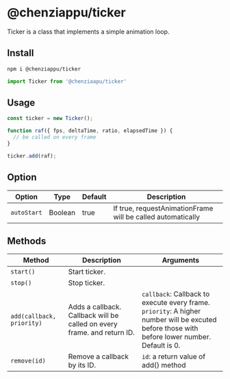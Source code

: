 # @chenziappu/ticker

Ticker is a class that implements a simple animation loop.

## Install

```sh
npm i @chenziappu/ticker
```
```js
import Ticker from '@chenziaapu/ticker'
```

## Usage

```js
const ticker = new Ticker();

function raf({ fps, deltaTime, ratio, elapsedTime }) {
  // be called on every frame
}

ticker.add(raf);
```

## Option

|Option   |Type   |Default|Description|
|---------|-------|-------|-----------|
|`autoStart`|Boolean|true   |If true, requestAnimationFrame will be called automatically|

## Methods

|Method|Description|Arguments|
|------|-----------|---------|
|`start()`|Start ticker.||
|`stop()`|Stop ticker.||
|`add(callback, priority)`|Adds a callback. Callback will be called on every frame. and return ID.|`callback`: Callback to execute every frame.<br>`priority`: A higher number will be excuted before those with before lower number. Default is 0.|
|`remove(id)`|Remove a callback by its ID.|`id`: a return value of add() method|